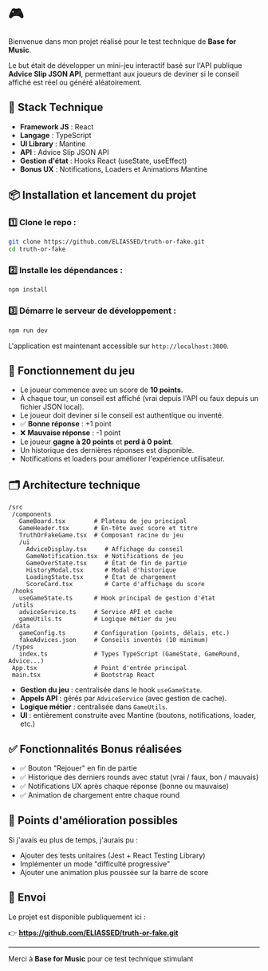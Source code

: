 # 🎮 
Bienvenue dans mon projet réalisé pour le test technique de **Base for Music**.

Le but était de développer un mini-jeu interactif basé sur l'API publique **Advice Slip JSON API**, permettant aux joueurs de deviner si le conseil affiché est réel ou généré aléatoirement.

## 🚀 Stack Technique

- **Framework JS** : React
- **Langage** : TypeScript
- **UI Library** : Mantine
- **API** : Advice Slip JSON API
- **Gestion d'état** : Hooks React (useState, useEffect)
- **Bonus UX** : Notifications, Loaders et Animations Mantine

## 📦 Installation et lancement du projet

### 1️⃣ Clone le repo :
```bash
git clone https://github.com/ELIASSED/truth-or-fake.git
cd truth-or-fake
```

### 2️⃣ Installe les dépendances :
```bash
npm install
```

### 3️⃣ Démarre le serveur de développement :
```bash
npm run dev
```

L'application est maintenant accessible sur `http://localhost:3000`.

## 🎯 Fonctionnement du jeu

- Le joueur commence avec un score de **10 points**.
- À chaque tour, un conseil est affiché (vrai depuis l'API ou faux depuis un fichier JSON local).
- Le joueur doit deviner si le conseil est authentique ou inventé.
- ✅ **Bonne réponse** : +1 point
- ❌ **Mauvaise réponse** : -1 point
- Le joueur **gagne à 20 points** et **perd à 0 point**.
- Un historique des dernières réponses est disponible.
- Notifications et loaders pour améliorer l'expérience utilisateur.

## 🗂️ Architecture technique

```
/src
 /components
   GameBoard.tsx        # Plateau de jeu principal
   GameHeader.tsx       # En-tête avec score et titre
   TruthOrFakeGame.tsx  # Composant racine du jeu
   /ui
     AdviceDisplay.tsx     # Affichage du conseil
     GameNotification.tsx  # Notifications de jeu
     GameOverState.tsx     # État de fin de partie
     HistoryModal.tsx      # Modal d'historique
     LoadingState.tsx      # État de chargement
     ScoreCard.tsx         # Carte d'affichage du score
 /hooks
   useGameState.ts      # Hook principal de gestion d'état
 /utils
   adviceService.ts     # Service API et cache
   gameUtils.ts         # Logique métier du jeu
 /data
   gameConfig.ts        # Configuration (points, délais, etc.)
   fakeAdvices.json     # Conseils inventés (10 minimum)
 /types
   index.ts             # Types TypeScript (GameState, GameRound, Advice...)
 App.tsx                # Point d'entrée principal
 main.tsx               # Bootstrap React
```

- **Gestion du jeu** : centralisée dans le hook `useGameState`.
- **Appels API** : gérés par `AdviceService` (avec gestion de cache).
- **Logique métier** : centralisée dans `GameUtils`.
- **UI** : entièrement construite avec Mantine (boutons, notifications, loader, etc.)

## ✅ Fonctionnalités Bonus réalisées

- ✅ Bouton "Rejouer" en fin de partie
- ✅ Historique des derniers rounds avec statut (vrai / faux, bon / mauvais)
- ✅ Notifications UX après chaque réponse (bonne ou mauvaise)
- ✅ Animation de chargement entre chaque round

## 🔧 Points d'amélioration possibles

Si j'avais eu plus de temps, j'aurais pu :

- Ajouter des tests unitaires (Jest + React Testing Library)
- Implémenter un mode "difficulté progressive"
- Ajouter une animation plus poussée sur la barre de score

## 📩 Envoi

Le projet est disponible publiquement ici :

👉 **https://github.com/ELIASSED/truth-or-fake.git**

---

Merci à **Base for Music** pour ce test technique stimulant